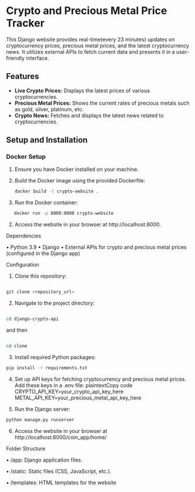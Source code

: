 # Crypto and Precious Metal Price Tracker

This Django website provides real-time(every 23 minutes) updates on cryptocurrency prices, precious metal prices, and the latest cryptocurrency news. It utilizes external APIs to fetch current data and presents it in a user-friendly interface.

## Features

- **Live Crypto Prices:** Displays the latest prices of various cryptocurrencies.
- **Precious Metal Prices:** Shows the current rates of precious metals such as gold, silver, platinum, etc.
- **Crypto News:** Fetches and displays the latest news related to cryptocurrencies.

## Setup and Installation

### Docker Setup

1. Ensure you have Docker installed on your machine.
2. Build the Docker image using the provided Dockerfile:

   ```bash
   docker build -t crypto-website .
   ```
   
1. Run the Docker container:

```bash
   docker run -p 8000:8000 crypto-website
```

2. Access the website in your browser at http://localhost:8000.

Dependencies

•	Python 3.9
•	Django
•	External APIs for crypto and precious metal prices (configured in the Django app)

Configuration

1.	Clone this repository:
```bash

git clone <repository_url> 
```

2.	Navigate to the project directory:
```bash

cd django-crypto-api
```
and then

```bash

cd clone
```
3.	Install required Python packages:

```bash
pip install -r requirements.txt
```

4.	Set up API keys for fetching cryptocurrency and precious metal prices. Add these keys in a .env file:
plaintextCopy code
CRYPTO_API_KEY=your_crypto_api_key_here METAL_API_KEY=your_precious_metal_api_key_here

5.	Run the Django server:

```bash
python manage.py runserver 
```

6.	Access the website in your browser at http://localhost:8000/coin_app/home/
   
Folder Structure

•	/app: Django application files.

•	/static: Static files (CSS, JavaScript, etc.).

•	/templates: HTML templates for the website



